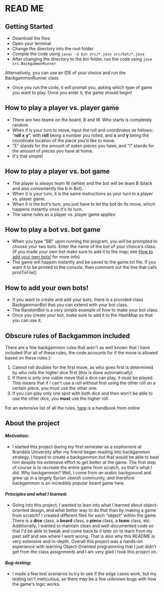 # READ ME

## Getting Started
- Download the files
- Open your terminal
- Change the directory into the root folder
- Compile the code using ```javac -d bin src/*.java src/bot/*.java``` 
- After changing the directory to the bin folder, run the code using ```java src.BackgammonRunner```

Alternatively, you can use an IDE of your choice and run the BackgammonRunner class

- Once you run the code, it will prompt you, asking which type of game you want to play. Once you enter it, the game should begin!

## How to play a player vs. player game
- There are two teams on the board, B and W. Who starts is completely random. 
- When it is your turn to move, input the roll and coordinates as follows: "**roll** **x** **y**", with **roll** being a number you rolled, and **x** and **y** being the coordinate location of the piece you'd like to move. 
- "E" stands for the amount of eaten pieces you have, and "I" stands for the amount of pieces you have at home. 
- It's that simple!

## How to play a player vs. bot game
- The player is always team W (white) and the bot will be team B (black and also conveniently the b in Bot).
- When it is your turn, it is the same instructions as your turn in a player vs. player game.
- When it is the bot's turn, you just have to let the bot do its move, which happens instantly once it's its turn.
- The same rules as a player vs. player game applies

## How to play a bot vs. bot game
- When you type "BB" upon running the program, you will be prompted to choose your two bots. Enter the name of the bot of your choice's class. (if you made your own bot make sure to add it to the map; see [How to add your own bots!](#How-to-add-your-own-bots!) for more info)
- The game will happen instantly and be saved to the game.txt file. If you want it to be printed to the console, then comment out the line that calls printToFile()

## How to add your own bots!
- If you want to create and add your bots, there is a provided class BackgammonBot that you can extend with your bot class.
- The RandomBot is a very simple example of how to make your bot class.
- Once you create your bot, make sure to add it to the HashMap so that you can use it.

## Obscure rules of Backgammon included
There are a few backgammon rules that aren't as well known that I have included (For all of these rules, the code accounts for if the move is allowed based on these rules.):
1. Cannot roll doubles for the first move, as who goes first is determined by who rolls the higher dice first (this is done automatically)
2. If there is only one viable move that a dice can play, it must be played. This means that if I can't use a roll without first using the other roll on a certain piece, you must use the other one.
3. If you can play only one spot with both dice and then won't be able to use the other dice, you **must** use the higher roll

For an extensive list of all the rules, [here](https://www.bkgm.com/faq/BasicRules.html#what_if_i_can_only_play_one_number_) is a handbook from online

## About the project
#### ***Motivation***: 
- I started this project during my first semester as a sophomore at Brandeis University after my friend began reading into backgammon strategy. I hoped to create a backgammon bot that would be able to beat him despite his extensive effort to get better at the game. The first step of course is to recreate the entire game from scratch, so that's what I did. Why backgammon? Well, I come from an arabic background and grew up in a largely Syrian Jewish community, and therefore backgammon is an incredibly popular board game here.
#### ***Principles and what I learned***:
- Going into this project, I wanted to lean into what I learned about object-oriented design, and what better way to do that than by making a game from scratch? I created different files for each "object" within the game. There is a **dice** class, a **board** class, a **piece** class, a **team** class, etc. Additionally, I wanted to maintain clean and well-documented code so that I'd be able to tweak and come back to it later on to learn from my past self and see where I went wrong. That is also why this README is very extensive and in-depth. Overall this project was a hands-on experience with learning Object-Oriented programming that I just didn't get from the class assignments and I am very glad I took this project on. 
#### ***Bug-testing***: 
- I made a few test scenarios to try to see if the edge cases work, but my testing isn't meticulous, so there may be a few unknown bugs with how the game's logic works.

